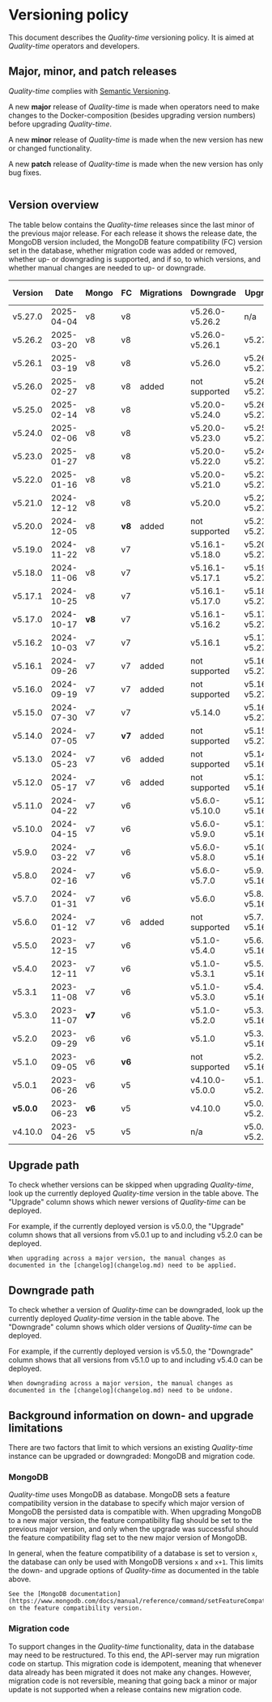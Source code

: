 # Versioning policy

This document describes the *Quality-time* versioning policy. It is aimed at *Quality-time* operators and developers.

## Major, minor, and patch releases

*Quality-time* complies with [Semantic Versioning](https://semver.org/spec/v2.0.0.html).

A new **major** release of *Quality-time* is made when operators need to make changes to the Docker-composition (besides upgrading version numbers) before upgrading *Quality-time*.

A new **minor** release of *Quality-time* is made when the new version has new or changed functionality.

A new **patch** release of *Quality-time* is made when the new version has only bug fixes.

```{index} MongoDB
```

## Version overview

The table below contains the *Quality-time* releases since the last minor of the previous major release. For each release it shows the release date, the MongoDB version included, the MongoDB feature compatibility (FC) version set in the database, whether migration code was added or removed, whether up- or downgrading is supported, and if so, to which versions, and whether manual changes are needed to up- or downgrade.

| Version    | Date         | Mongo  | FC     | Migrations | Downgrade       | Upgrade         | Manual changes |
|------------|--------------|--------|--------|------------|-----------------|-----------------|----------------|
| v5.27.0    | 2025-04-04   | v8     | v8     |            | v5.26.0-v5.26.2 | n/a             | no             |
| v5.26.2    | 2025-03-20   | v8     | v8     |            | v5.26.0-v5.26.1 | v5.27.0         | no             |
| v5.26.1    | 2025-03-19   | v8     | v8     |            | v5.26.0         | v5.26.2-v5.27.0 | no             |
| v5.26.0    | 2025-02-27   | v8     | v8     | added      | not supported   | v5.26.1-v5.27.0 | no             |
| v5.25.0    | 2025-02-14   | v8     | v8     |            | v5.20.0-v5.24.0 | v5.26.0-v5.27.0 | no             |
| v5.24.0    | 2025-02-06   | v8     | v8     |            | v5.20.0-v5.23.0 | v5.25.0-v5.27.0 | no             |
| v5.23.0    | 2025-01-27   | v8     | v8     |            | v5.20.0-v5.22.0 | v5.24.0-v5.27.0 | no             |
| v5.22.0    | 2025-01-16   | v8     | v8     |            | v5.20.0-v5.21.0 | v5.23.0-v5.27.0 | no             |
| v5.21.0    | 2024-12-12   | v8     | v8     |            | v5.20.0         | v5.22.0-v5.27.0 | no             |
| v5.20.0    | 2024-12-05   | v8     | **v8** | added      | not supported   | v5.21.0-v5.27.0 | no             |
| v5.19.0    | 2024-11-22   | v8     | v7     |            | v5.16.1-v5.18.0 | v5.20.0-v5.27.0 | no             |
| v5.18.0    | 2024-11-06   | v8     | v7     |            | v5.16.1-v5.17.1 | v5.19.0-v5.27.0 | no             |
| v5.17.1    | 2024-10-25   | v8     | v7     |            | v5.16.1-v5.17.0 | v5.18.0-v5.27.0 | no             |
| v5.17.0    | 2024-10-17   | **v8** | v7     |            | v5.16.1-v5.16.2 | v5.17.1-v5.27.0 | no             |
| v5.16.2    | 2024-10-03   | v7     | v7     |            | v5.16.1         | v5.17.0-v5.27.0 | no             |
| v5.16.1    | 2024-09-26   | v7     | v7     | added      | not supported   | v5.16.2-v5.27.0 | no             |
| v5.16.0    | 2024-09-19   | v7     | v7     | added      | not supported   | v5.16.1-v5.27.0 | no             |
| v5.15.0    | 2024-07-30   | v7     | v7     |            | v5.14.0         | v5.16.0-v5.27.0 | no             |
| v5.14.0    | 2024-07-05   | v7     | **v7** | added      | not supported   | v5.15.0-v5.27.0 | no             |
| v5.13.0    | 2024-05-23   | v7     | v6     | added      | not supported   | v5.14.0-v5.16.2 | no             |
| v5.12.0    | 2024-05-17   | v7     | v6     | added      | not supported   | v5.13.0-v5.16.2 | no             |
| v5.11.0    | 2024-04-22   | v7     | v6     |            | v5.6.0-v5.10.0  | v5.12.0-v5.16.2 | no             |
| v5.10.0    | 2024-04-15   | v7     | v6     |            | v5.6.0-v5.9.0   | v5.11.0-v5.16.2 | no             |
| v5.9.0     | 2024-03-22   | v7     | v6     |            | v5.6.0-v5.8.0   | v5.10.0-v5.16.2 | no             |
| v5.8.0     | 2024-02-16   | v7     | v6     |            | v5.6.0-v5.7.0   | v5.9.0-v5.16.2  | no             |
| v5.7.0     | 2024-01-31   | v7     | v6     |            | v5.6.0          | v5.8.0-v5.16.2  | no             |
| v5.6.0     | 2024-01-12   | v7     | v6     | added      | not supported   | v5.7.0-v5.16.2  | no             |
| v5.5.0     | 2023-12-15   | v7     | v6     |            | v5.1.0-v5.4.0   | v5.6.0-v5.16.2  | no             |
| v5.4.0     | 2023-12-11   | v7     | v6     |            | v5.1.0-v5.3.1   | v5.5.0-v5.16.2  | no             |
| v5.3.1     | 2023-11-08   | v7     | v6     |            | v5.1.0-v5.3.0   | v5.4.0-v5.16.2  | no             |
| v5.3.0     | 2023-11-07   | **v7** | v6     |            | v5.1.0-v5.2.0   | v5.3.1-v5.16.2  | no             |
| v5.2.0     | 2023-09-29   | v6     | v6     |            | v5.1.0          | v5.3.0-v5.16.2  | no             |
| v5.1.0     | 2023-09-05   | v6     | **v6** |            | not supported   | v5.2.0-v5.16.2  | no             |
| v5.0.1     | 2023-06-26   | v6     | v5     |            | v4.10.0-v5.0.0  | v5.1.0-v5.2.0   | no             |
| **v5.0.0** | 2023-06-23   | **v6** | v5     |            | v4.10.0         | v5.0.1-v5.2.0   | **yes**        |
| v4.10.0    | 2023-04-26   | v5     | v5     |            | n/a             | v5.0.0-v5.2.0   | no             |

## Upgrade path

To check whether versions can be skipped when upgrading *Quality-time*, look up the currently deployed *Quality-time* version in the table above. The "Upgrade" column shows which newer versions of *Quality-time* can be deployed.

For example, if the currently deployed version is v5.0.0, the "Upgrade" column shows that all versions from v5.0.1 up to and including v5.2.0 can be deployed.

```{warning}
When upgrading across a major version, the manual changes as documented in the [changelog](changelog.md) need to be applied.
```

## Downgrade path

To check whether a version of *Quality-time* can be downgraded, look up the currently deployed *Quality-time* version in the table above. The "Downgrade" column shows which older versions of *Quality-time* can be deployed.

For example, if the currently deployed version is v5.5.0, the "Downgrade" column shows that all versions from v5.1.0 up to and including v5.4.0 can be deployed.

```{warning}
When downgrading across a major version, the manual changes as documented in the [changelog](changelog.md) need to be undone.
```

## Background information on down- and upgrade limitations

There are two factors that limit to which versions an existing *Quality-time* instance can be upgraded or downgraded: MongoDB and migration code.

### MongoDB

*Quality-time* uses MongoDB as database. MongoDB sets a feature compatibility version in the database to specify which major version of MongoDB the persisted data is compatible with. When upgrading MongoDB to a new major version, the feature compatibility flag should be set to the previous major version, and only when the upgrade was successful should the feature compatibility flag set to the new major version of MongoDB.

In general, when the feature compatibility of a database is set to version `x`, the database can only be used with MongoDB versions `x` and `x+1`. This limits the down- and upgrade options of *Quality-time* as documented in the table above.

```{seealso}
See the [MongoDB documentation](https://www.mongodb.com/docs/manual/reference/command/setFeatureCompatibilityVersion/) on the feature compatibility version.
```

### Migration code

To support changes in the *Quality-time* functionality, data in the database may need to be restructured. To this end, the API-server may run migration code on startup. This migration code is idempotent, meaning that whenever data already has been migrated it does not make any changes. However, migration code is not reversible, meaning that going back a minor or major update is not supported when a release contains new migration code.
